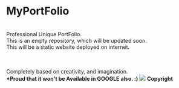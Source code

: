 # MyPortFolio
<br> Professional Unique PortFolio.
<br>This is an empty repository, which will be updated soon.
<br>This will be a static website deployed on internet.

<br><br> Completely based on creativity, and imagination.
<br><b>*Proud that it won't be Available in GOOGLE also. :)</b>
[![](https://visitcount.itsvg.in/api?id=PortFolio&label=Profile%20Views&color=8&icon=6&pretty=false)](https://visitcount.itsvg.in)
<b><b>Copyright</b></b>
